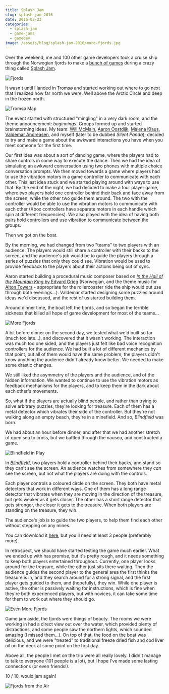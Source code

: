 ```yaml
---
title: Splash Jam
slug: splash-jam-2016
date: 2016-02-23
categories:
  - splash-jam
  - game-jams
  - gamedev
image: /assets/blog/splash-jam-2016/more-fjords.jpg
---
```


Over the weekend, me and 100 other game developers took a cruise ship through
the Norwegian fjords to make a [bunch of games](https://itch.io/jam/splash16)
during a crazy thing called [Splash Jam](http://www.splash-jam.com/).

![Fjords](/assets/blog/splash-jam-2016/fjords.jpg)

It wasn't until I landed in Tromsø and started working out where to go next that
I realized how far north we were. Well above the Arctic Circle and deep in the
frozen north.

![Tromsø Map](/assets/blog/splash-jam-2016/tromso-map.png)

The event started with structured "mingling" in a very dark room, and the theme
announcement: _beginnings_. Groups formed up and started brainstorming ideas. My
team: [Will McMain](https://twitter.com/WillR1ker),
[Aaron Oostdijk](https://twitter.com/aaronvark),
[Malena Klaus](https://twitter.com/dasmalle),
[Valdemar Andreasen](https://twitter.com/fauxvaldemar), and myself (later to be
dubbed _Silent Panda_); decided to try and make a game about the awkward
interactions you have when you meet someone for the first time.

Our first idea was about a sort of dancing game, where the players had to share
controls in some way to execute the dance. Then we had the idea of simulating an
awkward conversation using two phones with multiple choice conversation prompts.
We then moved towards a game where players had to use the vibration motors in a
game controller to communicate with each other. This last idea stuck and we
started playing around with ways to use that. By the end of the night, we had
decided to make a four player game, where two players hold one controller behind
their back and face away from the screen, while the other two guide them around.
The two with the controller would be able to use the vibration motors to
communicate with each other (Xbox controllers have separate motors in each
handle which spin at different frequencies). We also played with the idea of
having both pairs hold controllers and use vibration to communicate between the
groups.

Then we got on the boat.

By the morning, we had changed from two "teams" to two players with an audience.
The players would still share a controller with their backs to the screen, and
the audience's job would be to guide the players through a series of puzzles
that only they could see. Vibration would be used to provide feedback to the
players about their actions being out of sync.

Aaron started building a procedural music composer based on
[_In the Hall of the Mountain King_ by Edvard Grieg](https://www.youtube.com/watch?v=r__Dk4oWGJQ)
(Norwegian, and the theme music for
[Alton Towers](https://www.altontowers.com/) - appropriate for the rollercoaster
ride the ship would put use through both evenings...). Valdemar started
designing some puzzles around ideas we'd discussed, and the rest of us started
building them.

Around dinner time, the boat left the fjords, and so began the terrible sickness
that killed all hope of game development for most of the teams...

![More Fjords](/assets/blog/splash-jam-2016/more-fjords.jpg)

A bit before dinner on the second day, we tested what we'd built so far (much
too late...), and discovered that it wasn't working. The interaction was much
too one sided, and the players just felt like bad voice recognition controllers
for the audience. We had built a lot of different mechanics by that point, but
all of them would have the same problem; the players didn't know anything the
audience didn't already know better. We needed to make some drastic changes.

We still liked the asymmetry of the players and the audience, and of the hidden
information. We wanted to continue to use the vibration motors as feedback
mechanisms for the players, and to keep them in the dark about each other's
movements.

So, what if the players are actually blind people, and rather than trying to
solve arbitrary puzzles, they're looking for treasure. Each of them has a metal
detector which vibrates their side of the controller. But they're not walking
along an empty beach, they're in a minefield. And so, _Blindfield_ was born.

We had about an hour before dinner, and after that we had another stretch of
open sea to cross, but we battled through the nausea, and constructed a game.

![Blindfield in Play](/assets/blog/splash-jam-2016/blindfield-in-play.jpg)

In [_Blindfield_](/games/blindfield), two players hold a controller behind their
backs, and stand so they can't see the screen. An audience watches from
somewhere they _can_ see the screen, but not what the players are doing with the
controls.

Each player controls a coloured circle on the screen. They both have metal
detectors that work in different ways. One of them has a long range detector
that vibrates when they are moving in the direction of the treasure, but gets
weaker as it gets closer. The other has a short range detector that gets
stronger, the closer it gets to the treasure. When both players are standing on
the treasure, they win.

The audience's job is to guide the two players, to help them find each other
without stepping on any mines.

You can download it [here](https://silentpanda.itch.io/blindfield), but you'll
need at least 3 people (preferably more).

In retrospect, we should have started testing the game much earlier. What we
ended up with has promise, but it's pretty rough, and it needs something to keep
both players entertained throughout. Currently, one player looks around for the
treasure, while the other just sits there waiting. Then the audience guides the
second player to the general area the first thinks the treasure is in, and they
search around for a strong signal, and the first player gets guided to them, and
(hopefully), they win. While one player is active, the other is passively
waiting for instructions, which is fine when they're both experienced players,
but with novices, it can take some time for them to work out where they should
go.

![Even More Fjords](/assets/blog/splash-jam-2016/even-more-fjords.jpg)

Game jam aside, the fjords were things of beauty. The rooms we were working in
had a direct view out over the water, which provided plenty of distractions, and
some people saw the northern lights, which sounded amazing (I missed them...).
On top of that, the food on the boat was delicious, and we were "treated" to
traditional freeze dried fish and cod liver oil on the deck at some point on the
first day.

Above all, the people I met on the trip were all really lovely. I didn't manage
to talk to everyone (101 people is a lot), but I hope I've made some lasting
connections (or even friends!).

10 / 10, would jam again!

![Fjords from the Air](/assets/blog/splash-jam-2016/fjords-from-the-air.jpg)
